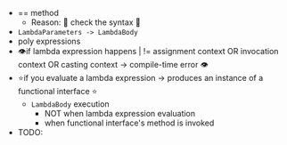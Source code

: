 * == method 
  * Reason: 🧠 check the syntax 🧠
* `LambdaParameters -> LambdaBody`
* poly expressions
* 👁️if lambda expression happens | != assignment context OR invocation context OR casting context -> compile-time error 👁️
* ⭐if you evaluate a lambda expression -> produces an instance of a functional interface ⭐
  * `LambdaBody` execution
    * NOT when lambda expression evaluation
    * when functional interface's method is invoked
* TODO: